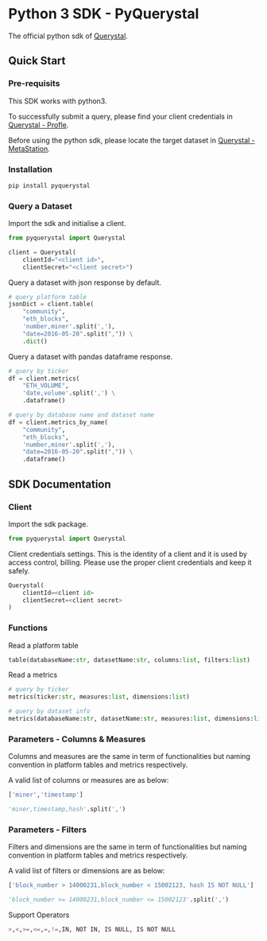 # Python 3 SDK - PyQuerystal
The official python sdk of [Querystal](https://www.querystal.com).

## Quick Start
### Pre-requisits
This SDK works with python3.

To successfully submit a query, please find your client credentials in [Querystal - Profle](https://www.querystal.com/meta).

Before using the python sdk, please locate the target dataset in [Querystal - MetaStation](https://www.querystal.com/meta).

### Installation
```bash
pip install pyquerystal
```

### Query a Dataset
Import the sdk and initialise a client.
```python
from pyquerystal import Querystal

client = Querystal(
    clientId="<client id>",
    clientSecret="<client secret>")
```

Query a dataset with json response by default.
```python
# query platform table
jsonDict = client.table(
    "community",
    "eth_blocks",
    'number,miner'.split(','),
    "date=2016-05-20".split(",")) \
    .dict()
```

Query a dataset with pandas dataframe response.
```python
# query by ticker
df = client.metrics(
    "ETH_VOLUME",
    'date,volume'.split(',') \
    .dataframe()

# query by database name and dataset name
df = client.metrics_by_name(
    "community",
    "eth_blocks",
    'number,miner'.split(','),
    "date=2016-05-20".split(",")) \
    .dataframe()
```

## SDK Documentation
### Client
Import the sdk package.
```python
from pyquerystal import Querystal
```
Client credentials settings. This is the identity of a client and it is used by access control, billing. Please use the proper client credentials and keep it safely.
```python
Querystal(
    clientId=<client id>
    clientSecret=<client secret>
)
```

### Functions
Read a platform table
```python
table(databaseName:str, datasetName:str, columns:list, filters:list)
```

Read a metrics
```python
# query by ticker
metrics(ticker:str, measures:list, dimensions:list)

# query by dataset info
metrics(databaseName:str, datasetName:str, measures:list, dimensions:list)
```

### Parameters - Columns & Measures
Columns and measures are the same in term of functionalities but naming convention in platform tables and metrics respectively.

A valid list of columns or measures are as below:
```python
['miner','timestamp']

'miner,timestamp,hash'.split(',')
```

### Parameters - Filters
Filters and dimensions are the same in term of functionalities but naming convention in platform tables and metrics respectively.

A valid list of filters or dimensions are as below:
```python
['block_number > 14000231,block_number < 15002123, hash IS NOT NULL']

'block_number >= 14000231,block_number <= 15002123'.split(',')
```

Support Operators
```python
>,<,>=,<=,=,!=,IN, NOT IN, IS NULL, IS NOT NULL
```